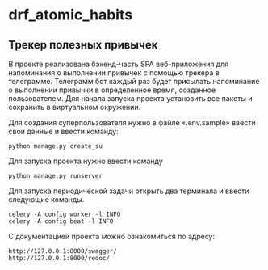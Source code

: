 # drf_atomic_habits


## Трекер полезных привычек


В проекте реализована бэкенд-часть SPA веб-приложения для напоминания о выполнении привычек с помощью трекера в телеграмме. 
Телеграмм бот каждый раз будет присылать напоминание о выполнении привычки в определенное время, созданное пользователем.
Для начала запуска проекта установить все пакеты и сохранить в виртуальном окружении.


Для создания суперпользователя нужно в файле «.env.sample» ввести свои данные и ввести команду:

`python manage.py create_su`

Для запуска проекта нужно ввести команду

`python manage.py runserver`


Для запуска периодической задачи открыть два терминала и ввести следующие команды.

    celery -A config worker -l INFO
    celery -A config beat -l INFO


С документацией проекта можно ознакомиться по адресу:

    http://127.0.0.1:8000/swagger/
    http://127.0.0.1:8000/redoc/